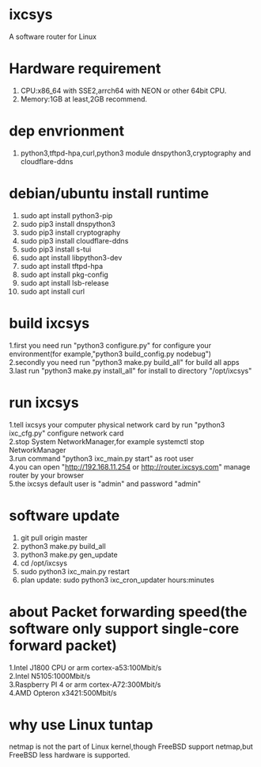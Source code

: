 # ixcsys
A software router for Linux   

# Hardware requirement
1. CPU:x86_64 with SSE2,arrch64 with NEON or other 64bit CPU.
2. Memory:1GB at least,2GB recommend.

# dep envrionment
1. python3,tftpd-hpa,curl,python3 module dnspython3,cryptography and cloudflare-ddns


# debian/ubuntu install runtime
1. sudo apt install python3-pip 
2. sudo pip3 install dnspython3 
3. sudo pip3 install cryptography 
4. sudo pip3 install cloudflare-ddns 
5. sudo pip3 install s-tui 
6. sudo apt install libpython3-dev  
7. sudo apt install tftpd-hpa 
8. sudo apt install pkg-config 
9. sudo apt install lsb-release 
10. sudo apt install curl 

# build ixcsys
1.first you need run "python3 configure.py" for configure your environment(for example,"python3 build_config.py nodebug")     
2.secondly you need run "python3 make.py build_all" for build all apps     
3.last run "python3 make.py install_all" for install to directory "/opt/ixcsys"    


# run ixcsys
1.tell ixcsys your computer physical network card by run "python3 ixc_cfg.py" configure network card  
2.stop System NetworkManager,for example systemctl stop NetworkManager  
3.run command "python3 ixc_main.py start" as root user   
4.you can open "http://192.168.11.254 or http://router.ixcsys.com" manage router by your browser  
5.the ixcsys default user is "admin" and password "admin"

# software update
1. git pull origin master
2. python3 make.py build_all
3. python3 make.py gen_update
4. cd /opt/ixcsys
5. sudo python3 ixc_main.py restart
6. plan update: sudo python3 ixc_cron_updater hours:minutes

# about Packet forwarding speed(the software only support single-core forward packet)
1.Intel J1800 CPU or arm cortex-a53:100Mbit/s  
2.Intel N5105:1000Mbit/s     
3.Raspberry PI 4 or arm cortex-A72:300Mbit/s   
4.AMD Opteron x3421:500Mbit/s   

# why use Linux tuntap
netmap is not the part of Linux kernel,though FreeBSD support netmap,but FreeBSD less hardware is supported.